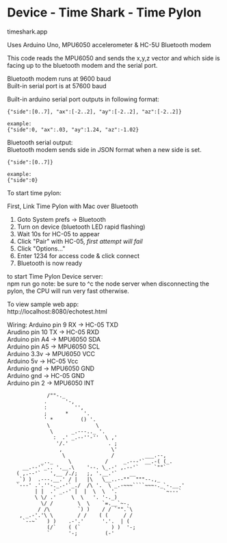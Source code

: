 # Device - Time Shark - Time Pylon

timeshark.app

Uses Arduino Uno,
MPU6050 accelerometer &
HC-5U Bluetooth modem

This code reads the MPU6050 and sends the x,y,z vector and which side is facing up to the
bluetooth modem and the serial port.

Bluetooth modem runs at 9600 baud<br>
Built-in serial port is at 57600 baud

Built-in arduino serial port outputs in following format:

```
{"side":[0..7], "ax":[-2..2], "ay":[-2..2], "az":[-2..2]}

example:
{"side":0, "ax":.03, "ay":1.24, "az":-1.02}
```

Bluetooth serial output:<br>
Bluetooth modem sends side in JSON format when a new side is set.

```
{"side":[0..7]}

example:
{"side":0}
```

To start time pylon:

First, Link Time Pylon with Mac over Bluetooth

1. Goto System prefs -> Bluetooth
2. Turn on device (bluetooth LED rapid flashing)
3. Wait 10s for HC-05 to appear
4. Click "Pair" with HC-05, _first attempt will fail_
5. Click "Options..."
6. Enter 1234 for access code & click connect
7. Bluetooth is now ready

to start Time Pylon Device server:<br>
npm run go
note: be sure to ^c the node server when disconnecting the pylon, the CPU
will run very fast otherwise.

To view sample web app:<br>
http://localhost:8080/echotest.html

Wiring:
Arduino pin 9 RX -> HC-05 TXD<br>
Arudino pin 10 TX -> HC-05 RXD<br>
Arduino pin A4 -> MPU6050 SDA<br>
Arduino pin A5 -> MPU6050 SCL<br>
Arduino 3.3v -> MPU6050 VCC<br>
Arduino 5v -> HC-05 Vcc<br>
Ardunio gnd -> MPU6050 GND<br>
Arduino gnd -> HC-05 GND<br>
Arduino pin 2 -> MPU6050 INT<br>

`````
             /""-._
            .      '-,
            :         '',
            ;      *     '.
            ' *         () '.
             \               \
              \      _.---.._ '.
               :  .' _.--''-''  \ ,'
                '/.'             . ;
                 ,                \'
                  \               /          ___.--,
           _.._     \           /     _.---'`__.-( (_.
     __.--'`_.. '.__.\    '--. \_.-' ,.--'`     `""`
   ( ,.--'`   ',__ /./;   ;, '.__.'`    __
   _`) )  .---.__.' / |   |\   \__..--""  """--.,_
   `---' .'.''-._.-'`_./  /\ '.  \ _.-~~~````~~~-._`-.__.'
         | |  .' _.-' |  |  \  \  '.               `~---`
         \ \/ .'     \  \   '. '-._)
           \/ /        \  \    `=.__`~-.
          / /\         `) )    / / `"".`\
    , _.-'.'\ \        / /    ( (     / /
     `--~`   ) )    .-'.'      '.'.  | (
             (/`    ( (`          ) )  '-;
             `      '-;         (-'
`````
